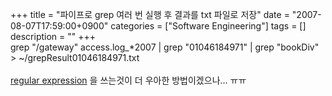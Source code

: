 +++
title = "파이프로 grep 여러 번 실행 후 결과를 txt 파일로 저장"
date = "2007-08-07T17:59:00+0900"
categories = ["Software Engineering"]
tags = []
description = ""
+++
<span class="copyright_entry" style="display:block;" title="파이프로 grep 여러 번 실행 후 결과를 txt 파일로 저장@@**@@http://shed.egloos.com/1615313"></span>grep "/gateway" access.log_*2007 | grep "01046184971" | grep "bookDiv" &gt; ~/grepResult01046184971.txt
<br>
<br>
<a href="http://www.robelle.com/library/smugbook/regexpr.html">regular expression</a> 을 쓰는것이 더 우아한 방법이겠으나... ㅠㅠ
<br> 
<!--
       <rdf:RDF xmlns:rdf="http://www.w3.org/1999/02/22-rdf-syntax-ns#"
		    xmlns:dc="http://purl.org/dc/elements/1.1/"
		    xmlns:trackback="http://madskills.com/public/xml/rss/module/trackback/">
       <rdf:Description
	        rdf:about="http://shed.egloos.com/1615313"
	        dc:identifier="http://shed.egloos.com/1615313"
	        dc:title="파이프로 grep 여러 번 실행 후 결과를 txt 파일로 저장"
	        trackback:ping="http://shed.egloos.com/tb/1615313"/>
       </rdf:RDF>
       -->

<ul></ul>